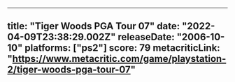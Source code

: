 
---
title: "Tiger Woods PGA Tour 07"
date: "2022-04-09T23:38:29.002Z"
releaseDate: "2006-10-10"
platforms: ["ps2"]
score: 79
metacriticLink: "https://www.metacritic.com/game/playstation-2/tiger-woods-pga-tour-07"
---
